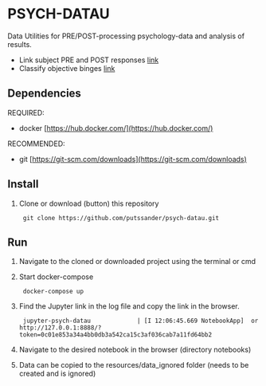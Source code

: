 # PSYCH-DATAU #

Data Utilities for PRE/POST-processing psychology-data and analysis of results.

- Link subject PRE and POST responses [link](notebooks/link_subject_pre_post_responses.ipynb)
- Classify objective binges [link](notebooks/classify_binges.ipynb)

## Dependencies ##

REQUIRED:
- docker [https://hub.docker.com/](https://hub.docker.com/) 

RECOMMENDED:
- git [https://git-scm.com/downloads](https://git-scm.com/downloads) 



## Install ##

1. Clone or download (button) this repository

        git clone https://github.com/putssander/psych-datau.git

## Run ##
1. Navigate to the cloned or downloaded project using the terminal or cmd
    
2. Start docker-compose

        docker-compose up
    
3. Find the Jupyter link in the log file and copy the link in the browser. 

        jupyter-psych-datau             | [I 12:06:45.669 NotebookApp]  or http://127.0.0.1:8888/?token=0c01e853a34a4bb0db3a542ca15c3af036cab7a11fd64bb2

6. Navigate to the desired notebook in the browser (directory notebooks)

7. Data can be copied to the resources/data_ignored folder (needs to be created and is ignored)
